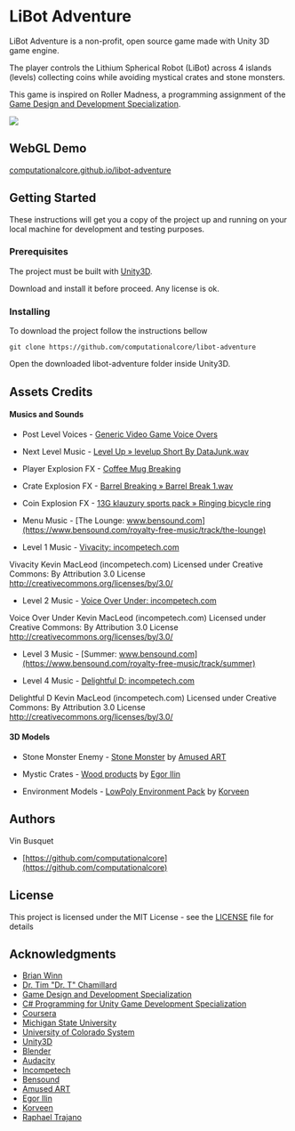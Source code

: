 # LiBot Adventure

LiBot Adventure is a non-profit, open source game made with Unity 3D game engine. 

The player controls the Lithium Spherical Robot (LiBot) across 4 islands (levels)  collecting coins while avoiding mystical crates and stone monsters.

This game is inspired on Roller Madness, a programming assignment of the [Game Design and Development Specialization](https://www.coursera.org/specializations/game-development).

![](https://github.com/computationalcore/libot-adventure/raw/gh-pages/libot.gif)

## WebGL Demo

[computationalcore.github.io/libot-adventure](https://computationalcore.github.io/libot-adventure)

## Getting Started

These instructions will get you a copy of the project up and running on your local machine for development and testing 
purposes. 

### Prerequisites

The project must be built with [Unity3D](https://unity3d.com/get-unity). 

Download and install it before proceed. Any license is ok.

### Installing

To download the project follow the instructions bellow

```
git clone https://github.com/computationalcore/libot-adventure
```

Open the downloaded libot-adventure folder inside Unity3D.

## Assets Credits 

#### Musics and Sounds

* Post Level Voices - [Generic Video Game Voice Overs](https://freesound.org/people/shawshank73/sounds/78916/)

* Next Level Music - [Level Up » levelup Short By DataJunk.wav](https://freesound.org/people/DataJunk/sounds/423265/)

* Player Explosion FX - [Coffee Mug Breaking](https://freesound.org/people/deleted_user_7146007/sounds/383269/)

* Crate Explosion FX - [Barrel Breaking » Barrel Break 1.wav](https://freesound.org/people/kevinkace/sounds/66769/)

* Coin Explosion FX - [13G klauzury sports pack » Ringing bicycle ring](https://freesound.org/people/13GPanska_Lakota_Jan/sounds/378354/)

* Menu Music - [The Lounge: www.bensound.com](https://www.bensound.com/royalty-free-music/track/the-lounge)


* Level 1 Music - [Vivacity: incompetech.com](https://incompetech.com/music/royalty-free/collections.html?collection=24&Search=Search)

Vivacity Kevin MacLeod (incompetech.com)
Licensed under Creative Commons: By Attribution 3.0 License
http://creativecommons.org/licenses/by/3.0/

* Level 2 Music - [Voice Over Under: incompetech.com](https://incompetech.com/wordpress/2016/01/voice-over-under/)

Voice Over Under Kevin MacLeod (incompetech.com)
Licensed under Creative Commons: By Attribution 3.0 License
http://creativecommons.org/licenses/by/3.0/

* Level 3 Music - [Summer: www.bensound.com](https://www.bensound.com/royalty-free-music/track/summer)

* Level 4 Music - [Delightful D: incompetech.com](https://incompetech.com/music/royalty-free/index.html?isrc=USUAN1600057&Search=Search)

Delightful D Kevin MacLeod (incompetech.com)
Licensed under Creative Commons: By Attribution 3.0 License
http://creativecommons.org/licenses/by/3.0/

#### 3D Models

* Stone Monster Enemy - [Stone Monster](https://assetstore.unity.com/packages/3d/characters/stone-monster-101433) by [Amused ART](https://assetstore.unity.com/publishers/28394)

* Mystic Crates - [Wood products](https://assetstore.unity.com/packages/3d/characters/wood-products-80094) by [Egor Ilin](https://assetstore.unity.com/publishers/24649)

* Environment Models - [LowPoly Environment Pack](https://assetstore.unity.com/packages/3d/environments/landscapes/lowpoly-environment-pack-99479) by [Korveen](https://assetstore.unity.com/publishers/5213)


## Authors
Vin Busquet
* [https://github.com/computationalcore](https://github.com/computationalcore)

## License

This project is licensed under the MIT License - see the [LICENSE](LICENSE) file for details


## Acknowledgments
* [Brian Winn](http://gel.msu.edu/brian-winn/)
* [Dr. Tim "Dr. T" Chamillard](http://www.cs.uccs.edu/~achamill/)
* [Game Design and Development Specialization](https://www.coursera.org/specializations/game-development)
* [C# Programming for Unity Game Development Specialization](https://www.coursera.org/specializations/programming-unity-game-development)
* [Coursera](https://www.coursera.org/)
* [Michigan State University](https://msu.edu/)
* [University of Colorado System](https://www.cu.edu/)
* [Unity3D](https://unity3d.com/)
* [Blender](https://www.blender.org/)
* [Audacity](https://www.audacityteam.org/)
* [Incompetech](https://incompetech.com/)
* [Bensound](https://www.bensound.com)
* [Amused ART](https://assetstore.unity.com/publishers/28394)
* [Egor Ilin](https://assetstore.unity.com/publishers/24649)
* [Korveen](https://assetstore.unity.com/publishers/5213)
* [Raphael Trajano](https://github.com/raphtrajano)